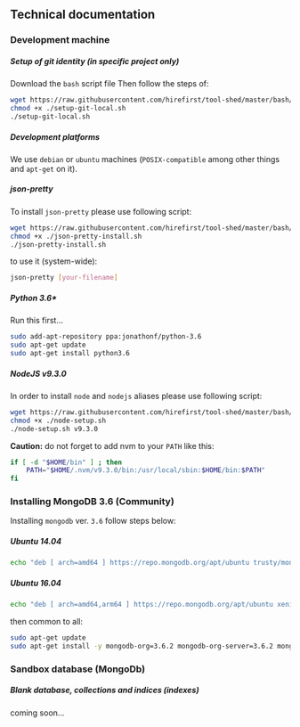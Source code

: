 Technical documentation
---


### Development machine

##### Setup of git identity (in specific project only)

Download the `bash` script file Then follow the steps of:

```bash
wget https://raw.githubusercontent.com/hirefirst/tool-shed/master/bash/setup-git-local.sh
chmod +x ./setup-git-local.sh
./setup-git-local.sh
```

##### Development platforms

We use `debian` or `ubuntu` machines (`POSIX-compatible` among other things and `apt-get` on it).

##### json-pretty

To install `json-pretty` please use following script:

```bash
wget https://raw.githubusercontent.com/hirefirst/tool-shed/master/bash/json-pretty-install.sh
chmod +x ./json-pretty-install.sh
./json-pretty-install.sh
```
to use it (system-wide):

```bash
json-pretty [your-filename]
```

##### Python 3.6*

Run this first...

```bash
sudo add-apt-repository ppa:jonathonf/python-3.6
sudo apt-get update
sudo apt-get install python3.6
```



##### NodeJS v9.3.0

In order to install `node` and `nodejs` aliases please use following script:

```bash
wget https://raw.githubusercontent.com/hirefirst/tool-shed/master/bash/node-setup.sh
chmod +x ./node-setup.sh
./node-setup.sh v9.3.0
```
**Caution:** do not forget to add nvm to your `PATH` like this: 

```bash
if [ -d "$HOME/bin" ] ; then
    PATH="$HOME/.nvm/v9.3.0/bin:/usr/local/sbin:$HOME/bin:$PATH"
fi
```

### Installing MongoDB 3.6 (Community)

Installing `mongodb` ver. `3.6` follow steps below:

##### Ubuntu 14.04

```bash
echo "deb [ arch=amd64 ] https://repo.mongodb.org/apt/ubuntu trusty/mongodb-org/3.6 multiverse" | sudo tee /etc/apt/sources.list.d/mongodb-org-3.6.list
```

##### Ubuntu 16.04

```bash
echo "deb [ arch=amd64,arm64 ] https://repo.mongodb.org/apt/ubuntu xenial/mongodb-org/3.6 multiverse" | sudo tee /etc/apt/sources.list.d/mongodb-org-3.6.list
```

then common to all:

```bash
sudo apt-get update
sudo apt-get install -y mongodb-org=3.6.2 mongodb-org-server=3.6.2 mongodb-org-shell=3.6.2 mongodb-org-mongos=3.6.2 mongodb-org-tools=3.6.2
```

### Sandbox database (MongoDb)

##### Blank database, collections and indices (indexes)

coming soon... 
